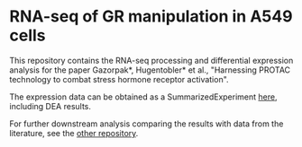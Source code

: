 # RNA-seq of GR manipulation in A549 cells

This repository contains the RNA-seq processing and differential expression analysis for the paper 
Gazorpak*, Hugentobler* et al., "Harnessing PROTAC technology to combat stress hormone receptor activation".

The expression data can be obtained as a SummarizedExperiment [here](SE.processed.rds), including DEA results.

For further downstream analysis comparing the results with data from the literature, see the [other repository](https://github.com/ETHZ-INS/Glucorticoid-protacs).
